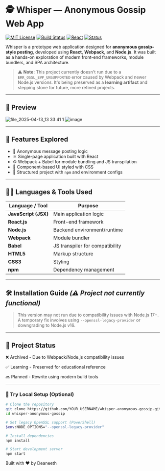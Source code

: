 # 🕵️ Whisper — Anonymous Gossip Web App

[![MIT License](https://img.shields.io/badge/license-MIT-green.svg)](LICENSE)
[![Build Status](https://img.shields.io/badge/build-N/A-lightgrey)]()
[![React](https://img.shields.io/badge/Made%20with-React-blue.svg)](https://reactjs.org/)
[![Status](https://img.shields.io/badge/status-archived-lightgrey)]()

Whisper is a prototype web application designed for **anonymous gossip-style posting**, developed using **React**, **Webpack**, and **Node.js**. It was built as a hands-on exploration of modern front-end frameworks, module bundlers, and SPA architecture.

> ⚠️ **Note:** This project currently doesn't run due to a `ERR_OSSL_EVP_UNSUPPORTED` error caused by Webpack and newer Node.js versions. It's being preserved as a **learning artifact** and stepping stone for future, more refined projects.

---

## 📸 Preview

![file_2025-04-13_13 33 41 1](https://github.com/user-attachments/assets/4ab15037-87b1-40f6-b939-c0fc026bfe65) ![image](https://github.com/user-attachments/assets/c804d147-f16b-4ec9-8531-ac8b57aa6a7c)


---

## 🧠 Features Explored

- 🔐 Anonymous message posting logic
- ⚛️ Single-page application built with React
- ⚙️ Webpack + Babel for module bundling and JS transpilation
- 🎨 Component-based UI styled with CSS
- 🧰 Structured project with `npm` and environment configs

---

## 🧑‍💻 Languages & Tools Used

| Language / Tool     | Purpose                         |
|---------------------|---------------------------------|
| **JavaScript (JSX)**| Main application logic          |
| **React.js**        | Front-end framework             |
| **Node.js**         | Backend environment/runtime     |
| **Webpack**         | Module bundler                  |
| **Babel**           | JS transpiler for compatibility |
| **HTML5**           | Markup structure                |
| **CSS3**            | Styling                         |
| **npm**             | Dependency management           |

---

## 🛠️ Installation Guide *(⚠️ Project not currently functional)*

> This version may not run due to compatibility issues with Node.js 17+. A temporary fix involves using `--openssl-legacy-provider` or downgrading to Node.js v16.
> 
---

## 🚧 Project Status
❌ Archived	 - Due to Webpack/Node.js compatibility issues

✅ Learning	 - Preserved for educational reference

🔜 Planned	 - Rewrite using modern build tools

---


### 🧪 Try Local Setup (Optional)
```bash
# Clone the repository
git clone https://github.com/YOUR_USERNAME/whisper-anonymous-gossip.git
cd whisper-anonymous-gossip

# Set legacy OpenSSL support (PowerShell)
$env:NODE_OPTIONS="--openssl-legacy-provider"

# Install dependencies
npm install

# Start development server
npm start 
```

Built with ❤️ by Deaneeth
